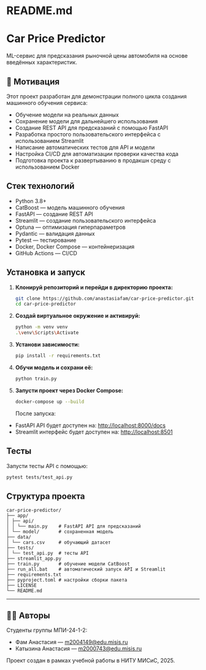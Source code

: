 # README.md

# Car Price Predictor
ML-сервис для предсказания рыночной цены автомобиля на основе введённых характеристик.

## 📝 Мотивация

Этот проект разработан для демонстрации полного цикла создания машинного обучения сервиса:
- Обучение модели на реальных данных
- Сохранение модели для дальнейшего использования
- Создание REST API для предсказаний с помощью FastAPI
- Разработка простого пользовательского интерфейса с использованием Streamlit
- Написание автоматических тестов для API и модели
- Настройка CI/CD для автоматизации проверки качества кода
- Подготовка проекта к развертыванию в продакшн среду с использованием Docker


## Стек технологий
- Python 3.8+
- CatBoost — модель машинного обучения
- FastAPI — создание REST API
- Streamlit — создание пользовательского интерфейса
- Optuna — оптимизация гиперпараметров
- Pydantic — валидация данных
- Pytest — тестирование
- Docker, Docker Compose — контейнеризация
- GitHub Actions — CI/CD

## Установка и запуск

1. **Клонируй репозиторий и перейди в директорию проекта:**
   ```bash
   git clone https://github.com/anastasiafam/car-price-predictor.git
   cd car-price-predictor
   ```

2. **Создай виртуальное окружение и активируй:**
   ```bash
   python -m venv venv
   .\venv\Scripts\Activate  
   ```

3. **Установи зависимости:**
   ```bash
   pip install -r requirements.txt
   ```

4. **Обучи модель и сохрани её:**
   ```bash
   python train.py
   ```

5. **Запусти проект через Docker Compose:**
   ```bash
   docker-compose up --build
   ```
   После запуска:
- FastAPI API будет доступен на: [http://localhost:8000/docs](http://localhost:8000/docs)
- Streamlit интерфейс будет доступен на: [http://localhost:8501](http://localhost:8501)

## Тесты
Запусти тесты API с помощью:
```bash
pytest tests/test_api.py
```

## Структура проекта
```
car-price-predictor/
├── app/
│ ├── api/
│ │ └── main.py    # FastAPI API для предсказаний
│ └── model/       # сохраненная модель
├── data/
│ └── cars.csv     # обучающий датасет
├── tests/
│ └── test_api.py  # тесты API
├── streamlit_app.py 
├── train.py       # обучение модели CatBoost
├── run_all.bat    # автоматический запуск API и Streamlit
├── requirements.txt 
├── pyproject.toml # настройки сборки пакета
├── LICENSE 
└── README.md 
```

---

## 👩‍💻 Авторы

Студенты группы МПИ-24-1-2:
- Фам Анастасия — [m2004149@edu.misis.ru](mailto:m2004149@edu.misis.ru)
- Катызина Анастасия — [m2000743@edu.misis.ru](mailto:m2000743@edu.misis.ru)

Проект создан в рамках учебной работы в НИТУ МИСиС, 2025.



